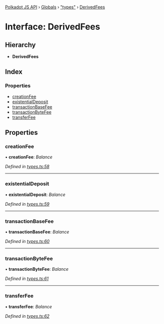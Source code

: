 [Polkadot JS API](../README.md) › [Globals](../globals.md) › ["types"](../modules/_types_.md) › [DerivedFees](_types_.derivedfees.md)

# Interface: DerivedFees

## Hierarchy

* **DerivedFees**

## Index

### Properties

* [creationFee](_types_.derivedfees.md#creationfee)
* [existentialDeposit](_types_.derivedfees.md#existentialdeposit)
* [transactionBaseFee](_types_.derivedfees.md#transactionbasefee)
* [transactionByteFee](_types_.derivedfees.md#transactionbytefee)
* [transferFee](_types_.derivedfees.md#transferfee)

## Properties

###  creationFee

• **creationFee**: *Balance*

*Defined in [types.ts:58](https://github.com/polkadot-js/api/blob/cba5710fec/packages/api-derive/src/types.ts#L58)*

___

###  existentialDeposit

• **existentialDeposit**: *Balance*

*Defined in [types.ts:59](https://github.com/polkadot-js/api/blob/cba5710fec/packages/api-derive/src/types.ts#L59)*

___

###  transactionBaseFee

• **transactionBaseFee**: *Balance*

*Defined in [types.ts:60](https://github.com/polkadot-js/api/blob/cba5710fec/packages/api-derive/src/types.ts#L60)*

___

###  transactionByteFee

• **transactionByteFee**: *Balance*

*Defined in [types.ts:61](https://github.com/polkadot-js/api/blob/cba5710fec/packages/api-derive/src/types.ts#L61)*

___

###  transferFee

• **transferFee**: *Balance*

*Defined in [types.ts:62](https://github.com/polkadot-js/api/blob/cba5710fec/packages/api-derive/src/types.ts#L62)*
